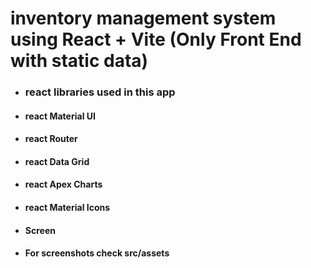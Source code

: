# inventory management system using React + Vite (Only Front End with static data)

- ### react libraries used in this app
- #### react Material UI
- #### react Router
- #### react Data Grid
- #### react Apex Charts
- #### react Material Icons
- #### Screen
- #### For screenshots check src/assets
 

